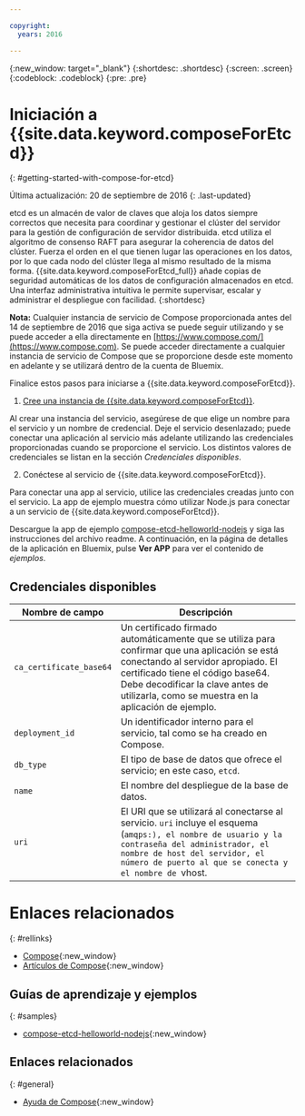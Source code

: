 ```yaml
---

copyright:
  years: 2016

---
```


{:new_window: target="_blank"}
{:shortdesc: .shortdesc}
{:screen: .screen}
{:codeblock: .codeblock}
{:pre: .pre}

# Iniciación a {{site.data.keyword.composeForEtcd}}
{: #getting-started-with-compose-for-etcd}

Última actualización: 20 de septiembre de 2016
{: .last-updated}

etcd es un almacén de valor de claves que aloja los datos siempre correctos que necesita para coordinar y gestionar el clúster del servidor para la gestión de configuración de servidor distribuida. etcd utiliza el algoritmo de consenso RAFT para asegurar la coherencia de datos del clúster. Fuerza el orden en el que tienen lugar las operaciones en los datos, por lo que cada nodo del clúster llega al mismo resultado de la misma forma. {{site.data.keyword.composeForEtcd_full}} añade copias de seguridad automáticas de los datos de configuración almacenados en etcd. Una interfaz administrativa intuitiva le permite supervisar, escalar y administrar el despliegue con facilidad.
{:shortdesc}

**Nota:** Cualquier instancia de servicio de Compose proporcionada antes del 14 de septiembre de 2016 que siga activa se puede seguir utilizando y se puede acceder a ella directamente en [https://www.compose.com/](https://www.compose.com). Se puede acceder directamente a cualquier instancia de servicio de Compose que se proporcione desde este momento en adelante y se utilizará dentro de la cuenta de Bluemix.

Finalice estos pasos para iniciarse a {{site.data.keyword.composeForEtcd}}.

1. [Cree una instancia de {{site.data.keyword.composeForEtcd}}](https://console.ng.bluemix.net/catalog/services/compose-for-etcd/).

  Al crear una instancia del servicio, asegúrese de que elige un nombre para el servicio y un nombre de credencial. Deje el servicio desenlazado; puede conectar una aplicación al servicio más adelante utilizando las credenciales proporcionadas cuando se proporcione el servicio. Los distintos valores de credenciales se listan en la sección *Credenciales disponibles*.

2. Conéctese al servicio de {{site.data.keyword.composeForEtcd}}.

Para conectar una app al servicio, utilice las credenciales creadas junto con el servicio. La app de ejemplo muestra cómo utilizar Node.js para conectar a un servicio de {{site.data.keyword.composeForEtcd}}.

Descargue la app de ejemplo [compose-etcd-helloworld-nodejs](https://github.com/IBM-Bluemix/compose-etcd-helloworld-nodejs) y siga las instrucciones del archivo readme. A continuación, en la página de detalles de la aplicación en Bluemix, pulse **Ver APP** para ver el contenido de *ejemplos*.

## Credenciales disponibles

Nombre de campo|Descripción
----------|-----------
`ca_certificate_base64`|Un certificado firmado automáticamente que se utiliza para confirmar que una aplicación se está conectando al servidor apropiado. El certificado tiene el código base64. Debe decodificar la clave antes de utilizarla, como se muestra en la aplicación de ejemplo.
`deployment_id`|Un identificador interno para el servicio, tal como se ha creado en Compose.
`db_type`|El tipo de base de datos que ofrece el servicio; en este caso, `etcd`.
`name`|El nombre del despliegue de la base de datos.
`uri`|El URI que se utilizará al conectarse al servicio. `uri` incluye el esquema (`amqps:), el nombre de usuario y la contraseña del administrador, el nombre de host del servidor, el número de puerto al que se conecta y el nombre de `vhost.

# Enlaces relacionados
{: #rellinks}

* [Compose](https://www.compose.com){:new_window}
* [Artículos de Compose](https://www.compose.com/articles/){:new_window}

## Guías de aprendizaje y ejemplos
{: #samples}
* [compose-etcd-helloworld-nodejs](https://github.com/IBM-Bluemix/compose-etcd-helloworld-nodejs){:new_window}

## Enlaces relacionados
{: #general}
* [Ayuda de Compose](https://help.compose.com/docs){:new_window}
